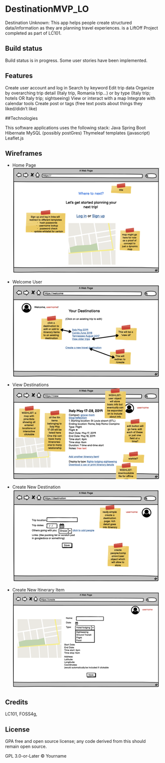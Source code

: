 # DestinationMVP_LO
Destination Unknown: This app helps people create structured data/information as they are planning travel experiences. is a LiftOff Project completed as part of LC101.

## Build status

Build status is in progress. Some user stories have been implemented.

## Features

Create user account and log in
Search by keyword
Edit trip data
Organize by overarching trip detail (Italy trip, Romania trip...) or by type (Italy trip; hotels OR Italy trip; sightseeing)
View or interact with a map
Integrate with calendar tools
Create post or tags (free text posts about things they liked/didn’t like)

##Technologies

This software applications uses the following stack:
Java
Spring Boot
Hibernate
MySQL (possibly postGres)
Thymeleaf templates (javascript)
Leaflet.js

## Wireframes
  
  - Home Page
  ![Home Page](wireframes/home-page.png)
  
  - Welcome User
  ![Welcome User](wireframes/welcome-user.png)

  - View Destinations
  ![View Destinations](wireframes/view-destination.png)
  
  - Create New Destination
  ![Create New Destination](wireframes/create-new-destination.png)
  
  - Create New Itinerary Item
  ![Create New Itinerary Item](wireframes/create-new-itinerary-item.png)

## Credits
LC101, FOSS4g,


## License
GPA free and open source license; any code derived from this should remain open source.

GPL 3.0-or-Later © Yourname